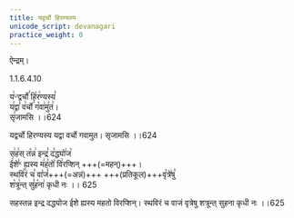 ```yaml
---
title: यद्वर्चो हिरण्यस्य
unicode_script: devanagari
practice_weight: 0
---
```


ऐन्द्रम्।

1.1.6.4.10

य꣢ᵁद्वर्चो꣣ हि꣡र꣢ण्यस्य꣣  
य꣢द्वा꣣ व꣢र्चो꣣ ग꣡वा꣢मु꣣त꣢।  
सृ꣢जामसि ।।624

यद्वर्चो हिरण्यस्य यद्वा वर्चो गवामुत। सृजामसि ।।624  

स꣢ह꣣स् त꣡न्न꣢ इन्द्र꣣ द꣣द्ध्यो꣢ज꣡  
ई꣢शे꣣ᴷ ह्यस्य म꣢ह꣣तो꣡ वि꣢रप्शिन् +++(=महन्)+++।  
स्थवि꣢꣯रं च꣣ वा꣡जं꣢+++(=अन्नं)+++ +++(प्रतिकूल)+++वृ꣡त्रे꣢षु꣣  
श꣡त्रू꣢न्त् सु꣣ह꣡ना꣢ कृधी नः ।। 625

सहस्तन्न इन्द्र दद्ध्योज ईशे ह्यस्य महतो विरप्शिन्। स्थविरं च वाजं वृत्रेषु शत्रून्त् सुहना कृधी नः ।।625
